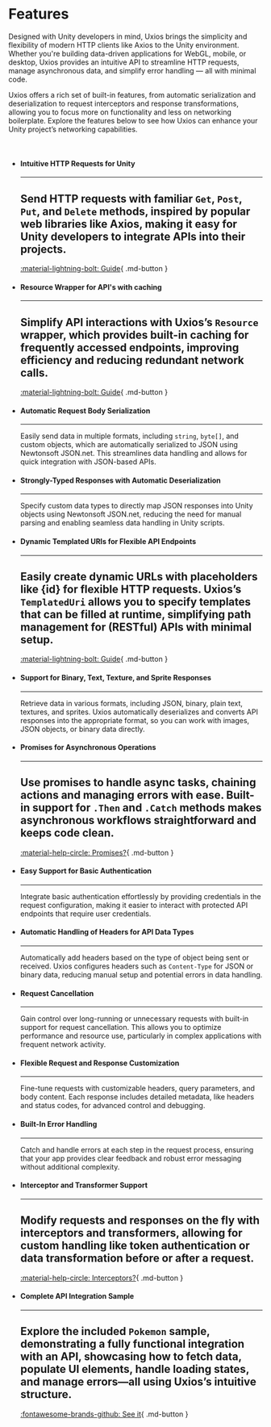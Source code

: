 ﻿# Features

Designed with Unity developers in mind, Uxios brings the simplicity and flexibility of modern HTTP clients like Axios to
the Unity environment. Whether you're building data-driven applications for WebGL, mobile, or desktop, Uxios provides an
intuitive API to streamline HTTP requests, manage asynchronous data, and simplify error handling — all with minimal 
code.

Uxios offers a rich set of built-in features, from automatic serialization and deserialization to request interceptors
and response transformations, allowing you to focus more on functionality and less on networking boilerplate. Explore
the features below to see how Uxios can enhance your Unity project’s networking capabilities.

&nbsp;

<div class="grid cards" markdown>

-   #### Intuitive HTTP Requests for Unity

    ---
    Send HTTP requests with familiar `Get`, `Post`, `Put`, and `Delete` methods, inspired by popular web libraries like
    Axios, making it easy for Unity developers to integrate APIs into their projects.
    ---
    [:material-lightning-bolt: Guide](guides/fetching-pokemon-using-get.md){ .md-button }

-   #### Resource Wrapper for API's with caching

    ---
    Simplify API interactions with Uxios’s `Resource` wrapper, which provides built-in caching for frequently accessed
    endpoints, improving efficiency and reducing redundant network calls.
    ---
    [:material-lightning-bolt: Guide](guides/fetching-pokemon.md){ .md-button }
  
-   #### Automatic Request Body Serialization

    ---
    Easily send data in multiple formats, including `string`, `byte[]`, and custom objects, which are automatically
    serialized to JSON using Newtonsoft JSON.net. This streamlines data handling and allows for quick integration with
    JSON-based APIs.


-   #### Strongly-Typed Responses with Automatic Deserialization

    ---
    Specify custom data types to directly map JSON responses into Unity objects using Newtonsoft JSON.net, reducing the
    need for manual parsing and enabling seamless data handling in Unity scripts.

-   #### Dynamic Templated URIs for Flexible API Endpoints

    ---
    Easily create dynamic URLs with placeholders like {id} for flexible HTTP requests. Uxios’s `TemplatedUri` allows you 
    to specify templates that can be filled at runtime, simplifying path management for (RESTful) APIs with minimal 
    setup.
    ---
    [:material-lightning-bolt: Guide](guides/uri-templates.md){ .md-button }

-   #### Support for Binary, Text, Texture, and Sprite Responses

    ---
    Retrieve data in various formats, including JSON, binary, plain text, textures, and sprites. Uxios automatically
    deserializes and converts API responses into the appropriate format, so you can work with images, JSON objects, or
    binary data directly.

-   #### Promises for Asynchronous Operations  

    ---
    Use promises to handle async tasks, chaining actions and managing errors with ease. Built-in support for `.Then`
    and `.Catch` methods makes asynchronous workflows straightforward and keeps code clean.
    ---
    [:material-help-circle: Promises?](explanation/promises.md){ .md-button }

-   #### Easy Support for Basic Authentication

    ---
    Integrate basic authentication effortlessly by providing credentials in the request configuration, making it easier
    to interact with protected API endpoints that require user credentials.

-   #### Automatic Handling of Headers for API Data Types

    ---
    Automatically add headers based on the type of object being sent or received. Uxios configures headers such
    as `Content-Type` for JSON or binary data, reducing manual setup and potential errors in data handling.

-   #### Request Cancellation
  
    ---
    Gain control over long-running or unnecessary requests with built-in support for request cancellation. This allows you
    to optimize performance and resource use, particularly in complex applications with frequent network activity.

-   #### Flexible Request and Response Customization

    ---
    Fine-tune requests with customizable headers, query parameters, and body content. Each response includes detailed
    metadata, like headers and status codes, for advanced control and debugging.

-   #### Built-In Error Handling  

    ---
    Catch and handle errors at each step in the request process, ensuring that your app provides clear feedback and robust
    error messaging without additional complexity.

-   #### Interceptor and Transformer Support

    ---
    Modify requests and responses on the fly with interceptors and transformers, allowing for custom handling like token
    authentication or data transformation before or after a request.
    ---
    [:material-help-circle: Interceptors?](explanation/interceptors.md){ .md-button }

-   #### Complete API Integration Sample  

    ---
    Explore the included `Pokemon` sample, demonstrating a fully functional integration with an API, showcasing how to
    fetch data, populate UI elements, handle loading states, and manage errors—all using Uxios’s intuitive structure.
    ---
    [:fontawesome-brands-github: See it](https://github.com/kind-men/uxios/tree/main/Samples~/Pokemon){ .md-button }

</div>